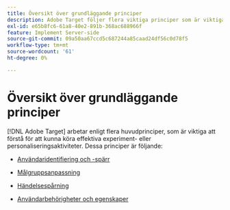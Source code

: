 ```yaml
---
title: Översikt över grundläggande principer
description: Adobe Target följer flera viktiga principer som är viktiga att förstå för att kunna genomföra effektiva experiment- och personaliseringsaktiviteter.
exl-id: e65b8fc6-61a8-40e2-891b-368ac688966f
feature: Implement Server-side
source-git-commit: 09a50aa67ccd5c687244a85caad24df56c0d78f5
workflow-type: tm+mt
source-wordcount: '61'
ht-degree: 0%

---
```


# Översikt över grundläggande principer

[!DNL Adobe Target] arbetar enligt flera huvudprinciper, som är viktiga att förstå för att kunna köra effektiva experiment- eller personaliseringsaktiviteter. Dessa principer är följande:

* [Användaridentifiering och -spärr](user-identification-and-bucketing.md)

* [Målgruppsanpassning](audience-targeting.md)

* [Händelsespårning](event-tracking.md)

* [Användarbehörigheter och egenskaper](user-permissions-and-properties.md)
